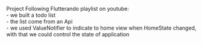 Project Following Flutterando playlist on youtube: </br>
    - we built a todo list </br>
    - the list come from an Api </br>
    - we used ValueNotifier to indicate to home view when HomeState changed, with that we could control the  state of application